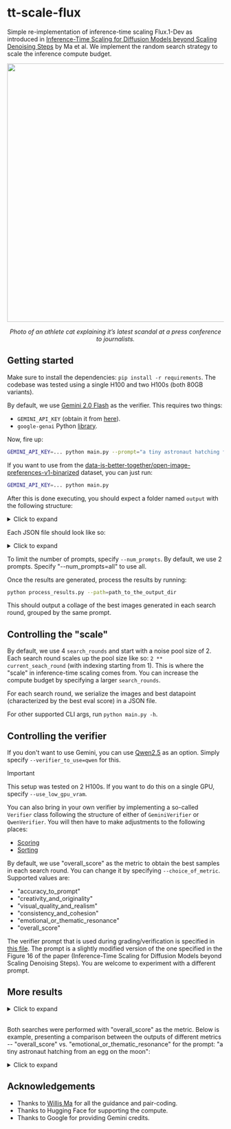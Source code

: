 # tt-scale-flux

Simple re-implementation of inference-time scaling Flux.1-Dev as introduced in [Inference-Time Scaling for Diffusion Models beyond Scaling Denoising Steps](https://arxiv.org/abs/2501.09732) by Ma et al. We implement the random search strategy to scale the inference compute budget.

<div align="center">
<img src="https://huggingface.co/datasets/sayakpaul/sample-datasets/resolve/main/tt-scale-flux/collage_Photo_of_an_athlete_cat_explaining_it_s_latest_scandal_at_a_press_conference_to_journ_i@1-4.png" width=600/>
<p><i>Photo of an athlete cat explaining it’s latest scandal at a press conference to journalists.</i></p>
</div>

## Getting started

Make sure to install the dependencies: `pip install -r requirements`. The codebase was tested using a single H100 and two H100s (both 80GB variants).

By default, we use [Gemini 2.0 Flash](https://deepmind.google/technologies/gemini/flash/) as the verifier. This requires two things:

* `GEMINI_API_KEY` (obtain it from [here](https://ai.google.dev/gemini-api/docs)).
* `google-genai` Python [library](https://pypi.org/project/google-genai/).

Now, fire up:

```bash
GEMINI_API_KEY=... python main.py --prompt="a tiny astronaut hatching from an egg on the moon" --num_prompts=None
```

If you want to use from the [data-is-better-together/open-image-preferences-v1-binarized](https://huggingface.co/datasets/data-is-better-together/open-image-preferences-v1-binarized) dataset, you can just run:

```bash
GEMINI_API_KEY=... python main.py
```

After this is done executing, you should expect a folder named `output` with the following structure:

<details>
<summary>Click to expand</summary>

```bash
output/gemini/overall_score/20250213_034054$ tree 
.
├── prompt@Photo_of_an_athlete_cat_explaining_it_s_latest_scandal_at_a_press_conference_to_journ_hash@b9094b65_i@1_s@1039315023.png
├── prompt@Photo_of_an_athlete_cat_explaining_it_s_latest_scandal_at_a_press_conference_to_journ_hash@b9094b65_i@1_s@77559330.json
├── prompt@Photo_of_an_athlete_cat_explaining_it_s_latest_scandal_at_a_press_conference_to_journ_hash@b9094b65_i@1_s@77559330.png
├── prompt@Photo_of_an_athlete_cat_explaining_it_s_latest_scandal_at_a_press_conference_to_journ_hash@b9094b65_i@2_s@1046091514.png
├── prompt@Photo_of_an_athlete_cat_explaining_it_s_latest_scandal_at_a_press_conference_to_journ_hash@b9094b65_i@2_s@1388753168.json
├── prompt@Photo_of_an_athlete_cat_explaining_it_s_latest_scandal_at_a_press_conference_to_journ_hash@b9094b65_i@2_s@1388753168.png
├── prompt@Photo_of_an_athlete_cat_explaining_it_s_latest_scandal_at_a_press_conference_to_journ_hash@b9094b65_i@2_s@1527774201.png
├── prompt@Photo_of_an_athlete_cat_explaining_it_s_latest_scandal_at_a_press_conference_to_journ_hash@b9094b65_i@2_s@1632020675.png
├── prompt@Photo_of_an_athlete_cat_explaining_it_s_latest_scandal_at_a_press_conference_to_journ_hash@b9094b65_i@3_s@1648932110.png
├── prompt@Photo_of_an_athlete_cat_explaining_it_s_latest_scandal_at_a_press_conference_to_journ_hash@b9094b65_i@3_s@2033640094.png
├── prompt@Photo_of_an_athlete_cat_explaining_it_s_latest_scandal_at_a_press_conference_to_journ_hash@b9094b65_i@3_s@2056028012.png
├── prompt@Photo_of_an_athlete_cat_explaining_it_s_latest_scandal_at_a_press_conference_to_journ_hash@b9094b65_i@3_s@510118118.json
├── prompt@Photo_of_an_athlete_cat_explaining_it_s_latest_scandal_at_a_press_conference_to_journ_hash@b9094b65_i@3_s@510118118.png
├── prompt@Photo_of_an_athlete_cat_explaining_it_s_latest_scandal_at_a_press_conference_to_journ_hash@b9094b65_i@3_s@544879571.png
├── prompt@Photo_of_an_athlete_cat_explaining_it_s_latest_scandal_at_a_press_conference_to_journ_hash@b9094b65_i@3_s@722867022.png
├── prompt@Photo_of_an_athlete_cat_explaining_it_s_latest_scandal_at_a_press_conference_to_journ_hash@b9094b65_i@3_s@951309743.png
├── prompt@Photo_of_an_athlete_cat_explaining_it_s_latest_scandal_at_a_press_conference_to_journ_hash@b9094b65_i@3_s@973580742.png
├── prompt@Photo_of_an_athlete_cat_explaining_it_s_latest_scandal_at_a_press_conference_to_journ_hash@b9094b65_i@4_s@1169137714.png
├── prompt@Photo_of_an_athlete_cat_explaining_it_s_latest_scandal_at_a_press_conference_to_journ_hash@b9094b65_i@4_s@1271234848.png
├── prompt@Photo_of_an_athlete_cat_explaining_it_s_latest_scandal_at_a_press_conference_to_journ_hash@b9094b65_i@4_s@1327836930.png
├── prompt@Photo_of_an_athlete_cat_explaining_it_s_latest_scandal_at_a_press_conference_to_journ_hash@b9094b65_i@4_s@1589777351.png
├── prompt@Photo_of_an_athlete_cat_explaining_it_s_latest_scandal_at_a_press_conference_to_journ_hash@b9094b65_i@4_s@1592595351.png
├── prompt@Photo_of_an_athlete_cat_explaining_it_s_latest_scandal_at_a_press_conference_to_journ_hash@b9094b65_i@4_s@1654773907.png
├── prompt@Photo_of_an_athlete_cat_explaining_it_s_latest_scandal_at_a_press_conference_to_journ_hash@b9094b65_i@4_s@1901647417.png
├── prompt@Photo_of_an_athlete_cat_explaining_it_s_latest_scandal_at_a_press_conference_to_journ_hash@b9094b65_i@4_s@1916603945.png
├── prompt@Photo_of_an_athlete_cat_explaining_it_s_latest_scandal_at_a_press_conference_to_journ_hash@b9094b65_i@4_s@209448213.png
├── prompt@Photo_of_an_athlete_cat_explaining_it_s_latest_scandal_at_a_press_conference_to_journ_hash@b9094b65_i@4_s@2104826872.png
├── prompt@Photo_of_an_athlete_cat_explaining_it_s_latest_scandal_at_a_press_conference_to_journ_hash@b9094b65_i@4_s@532500803.png
├── prompt@Photo_of_an_athlete_cat_explaining_it_s_latest_scandal_at_a_press_conference_to_journ_hash@b9094b65_i@4_s@710122236.png
├── prompt@Photo_of_an_athlete_cat_explaining_it_s_latest_scandal_at_a_press_conference_to_journ_hash@b9094b65_i@4_s@744797903.png
├── prompt@Photo_of_an_athlete_cat_explaining_it_s_latest_scandal_at_a_press_conference_to_journ_hash@b9094b65_i@4_s@754998363.png
├── prompt@Photo_of_an_athlete_cat_explaining_it_s_latest_scandal_at_a_press_conference_to_journ_hash@b9094b65_i@4_s@823891989.png
├── prompt@Photo_of_an_athlete_cat_explaining_it_s_latest_scandal_at_a_press_conference_to_journ_hash@b9094b65_i@4_s@836183088.json
└── prompt@Photo_of_an_athlete_cat_explaining_it_s_latest_scandal_at_a_press_conference_to_journ_hash@b9094b65_i@4_s@836183088.png
```

</details>

Each JSON file should look like so:

<details>
<summary>Click to expand</summary>

```json
{
    "prompt": "Photo of an athlete cat explaining it\u2019s latest scandal at a press conference to journalists.",
    "search_round": 4,
    "num_noises": 16,
    "best_noise_seed": 836183088,
    "best_score": {
        "score": 9.5,
        "explanation": "Considering all aspects, especially the high level of accuracy, creativity, and visual appeal, the overall score reflects the model's excellent performance in generating this image."
    },
    "choice_of_metric": "overall_score",
    "best_img_path": "output/gemini/overall_score/20250213_034054/prompt@Photo_of_an_athlete_cat_explaining_it_s_latest_scandal_at_a_press_conference_to_journ_hash@b9094b65_i@4_s@836183088.png"
}
```

</details>

To limit the number of prompts, specify `--num_prompts`. By default, we use 2 prompts. Specify "--num_prompts=all" to use all.

Once the results are generated, process the results by running:

```bash
python process_results.py --path=path_to_the_output_dir
```

This should output a collage of the best images generated in each search round, grouped by the same prompt.

## Controlling the "scale"

By default, we use 4 `search_rounds` and start with a noise pool size of 2. Each search round scales up the pool size like so: `2 ** current_seach_round` (with indexing starting from 1). This is where the "scale" in inference-time scaling comes from. You can increase the compute budget by specifying a larger `search_rounds`.

For each search round, we serialize the images and best datapoint (characterized by the best eval score) in a JSON file.

For other supported CLI args, run `python main.py -h`.

## Controlling the verifier

If you don't want to use Gemini, you can use [Qwen2.5](https://huggingface.co/collections/Qwen/qwen25-66e81a666513e518adb90d9e) as an option. Simply specify `--verifier_to_use=qwen` for this. 

> [!IMPORTANT]  
> This setup was tested on 2 H100s. If you want to do this on a single GPU, specify `--use_low_gpu_vram`.

You can also bring in your own verifier by implementing a so-called `Verifier` class following the structure of either of `GeminiVerifier` or `QwenVerifier`. You will then have to make adjustments to the following places:

* [Scoring](https://github.com/sayakpaul/tt-scale-flux/blob/c654bc066171aee9c765fa42a322f65415529a77/main.py#L135)
* [Sorting](https://github.com/sayakpaul/tt-scale-flux/blob/c654bc066171aee9c765fa42a322f65415529a77/main.py#L163)

By default, we use "overall_score" as the metric to obtain the best samples in each search round. You can change it by specifying `--choice_of_metric`. Supported values are: 

* "accuracy_to_prompt"
* "creativity_and_originality"
* "visual_quality_and_realism"
* "consistency_and_cohesion"
* "emotional_or_thematic_resonance"
* "overall_score"

The verifier prompt that is used during grading/verification is specified in [this file](./verifiers/verifier_prompt.txt). The prompt is a slightly modified version of the one specified in the Figure 16 of
the paper (Inference-Time Scaling for Diffusion Models beyond Scaling Denoising Steps). You are welcome to 
experiment with a different prompt.

## More results

<details>
<summary>Click to expand</summary>

<table>
  <tr>
    <th>Result</th>
  </tr>
  <tr>
    <td>
      <img src="https://huggingface.co/datasets/sayakpaul/sample-datasets/resolve/main/tt-scale-flux/collage_a_bustling_manga_street_devoid_of_vehicles_detailed_with_vibrant_colors_and_dynamic_l_i@1-4.jpeg" alt="Manga" width="650">
      <br>
      <i>a bustling manga street, devoid of vehicles, detailed with vibrant colors and dynamic<br> line work, characters in the background adding life and movement, under a soft golden<br> hour light, with rich textures and a lively atmosphere, high resolution, sharp focus</i>
    </td>
  </tr>
  <tr>
    <td>
      <img src="https://huggingface.co/datasets/sayakpaul/sample-datasets/resolve/main/tt-scale-flux/collage_Alice_in_a_vibrant_dreamlike_digital_painting_inside_the_Nemo_Nautilus_submarine__i@1-4.jpeg" alt="Alice" width="650">
      <br>
      <i>Alice in a vibrant, dreamlike digital painting inside the Nemo Nautilus submarine.</i>
    </td>
  </tr>
</table>

</details><br>

Both searches were performed with "overall_score" as the metric. Below is example, presenting a comparison
between the outputs of different metrics -- "overall_score" vs. "emotional_or_thematic_resonance" for the prompt:
"a tiny astronaut hatching from an egg on the moon":

<details>
<summary>Click to expand</summary>

<table>
  <tr>
    <th>Metric</th>
    <th>Result</th>
  </tr>
  <tr>
    <td>"overall_score"</td>
    <td><img src="https://huggingface.co/datasets/sayakpaul/sample-datasets/resolve/main/tt-scale-flux/collage_a_tiny_astronaut_hatching_from_an_egg_on_the_moon_i@1-4.png" alt="overall" width="350"></td>
  </tr>
  <tr>
    <td>"emotional_or_thematic_resonance"</td>
    <td><img src="https://huggingface.co/datasets/sayakpaul/sample-datasets/resolve/main/tt-scale-flux/collage_a_tiny_astronaut_hatching_from_an_egg_on_the_moon_i@1-4_thematic.png" alt="Alicet" width="350"></td>
  </tr>
</table>

</details>

## Acknowledgements

* Thanks to [Willis Ma](https://twitter.com/ma_nanye) for all the guidance and pair-coding.
* Thanks to Hugging Face for supporting the compute.
* Thanks to Google for providing Gemini credits.
